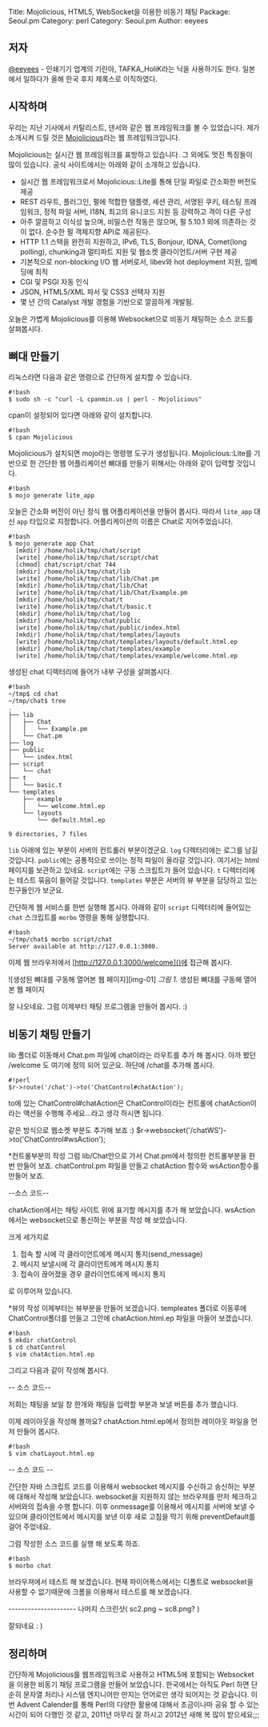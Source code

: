 Title:    Mojolicious, HTML5, WebSocket을 이용한 비동기 채팅
Package:  Seoul.pm
Category: perl
Category: Seoul.pm
Author:   eeyees



저자
----

[@eeyees][twitter-eeyees] -
인쇄기기 업계의 기린아, TAFKA_HoliK라는 닉을 사용하기도 한다. 일본에서 일하다가 올해 한국 후지 제록스로 이직하였다.



시작하며
---------

우리는 지난 기사에서 카탈리스트, 댄서와 같은 웹 프레임워크를 볼 수 있었습니다.
제가 소개시켜 드릴 것은 [Mojolicious][mojolicious]라는 웹 프레임워크입니다.

Mojolicious는 실시간 웹 프레임워크를 표방하고 있습니다.
그 외에도 멋진 특징들이 많이 있습니다. 공식 사이트에서는 아래와 같이 소개하고 있습니다.

- 실시간 웹 프레임워크로서 Mojolicious::Lite를 통해 단일 파일로 간소화한 버전도 제공
- REST 라우트, 플러그인, 펄에 적합한 탬플렛, 세션 관리, 서명된 쿠키, 테스팅 프레임워크, 정적 파일 서버, I18N, 최고의 유니코드 지원 등 강력하고 격이 다른 구성
- 아주 깔끔하고 이식성 높으며, 비밀스런 작동은 않으며, 펄 5.10.1 외에 의존하는 것이 없다. 순수한 펄 객체지향 API로 제공된다.
- HTTP 1.1 스택을 완전히 지원하고, IPv6, TLS, Bonjour, IDNA, Comet(long polling), chunking과 멀티파트 지원 및 웹소켓 클라이언트/서버 구현 제공
- 기본적으로 non-blocking I/O 웹 서버로서, libev와 hot deployment 지원, 임베딩에 최적
- CGI 및 PSGI 자동 인식
- JSON, HTML5/XML 파서 및 CSS3 선택자 지원
- 몇 년 간의 Catalyst 개발 경험을 기반으로 깔끔하게 개발됨.

오늘은 가볍게 Mojolicious를 이용해 Websocket으로 비동기 채팅하는 소스 코드를 살펴봅시다.



뼈대 만들기
-----------

리눅스라면 다음과 같은 명령으로 간단하게 설치할 수 있습니다.

    #!bash
    $ sudo sh -c "curl -L cpanmin.us | perl - Mojolicious"
    
cpan이 설정되어 있다면 아래와 같이 설치합니다.

    #!bash
    $ cpan Mojolicious

Mojolicious가 설치되면 mojo라는 명령행 도구가 생성됩니다.
Mojolicious::Lite를 기반으로 한 간단한 웹 어플리케이션 뼈대를 만들기 위해서는
아래와 같이 입력할 것입니다.

    #!bash
    $ mojo generate lite_app

오늘은 간소화 버전이 아닌 정식 웹 어플리케이션을 만들어 봅시다.
따라서 `lite_app` 대신 `app` 타입으로 지정합니다.
어플리케이션의 이름은 Chat로 지어주었습니다.

    #!bash
    $ mojo generate app Chat
      [mkdir] /home/holik/tmp/chat/script
      [write] /home/holik/tmp/chat/script/chat
      [chmod] chat/script/chat 744
      [mkdir] /home/holik/tmp/chat/lib
      [write] /home/holik/tmp/chat/lib/Chat.pm
      [mkdir] /home/holik/tmp/chat/lib/Chat
      [write] /home/holik/tmp/chat/lib/Chat/Example.pm
      [mkdir] /home/holik/tmp/chat/t
      [write] /home/holik/tmp/chat/t/basic.t
      [mkdir] /home/holik/tmp/chat/log
      [mkdir] /home/holik/tmp/chat/public
      [write] /home/holik/tmp/chat/public/index.html
      [mkdir] /home/holik/tmp/chat/templates/layouts
      [write] /home/holik/tmp/chat/templates/layouts/default.html.ep
      [mkdir] /home/holik/tmp/chat/templates/example
      [write] /home/holik/tmp/chat/templates/example/welcome.html.ep

생성된 chat 디렉터리에 들어가 내부 구성을 살펴봅시다.

    #!bash
    ~/tmp$ cd chat
    ~/tmp/chat$ tree
    .
    ├── lib
    │   ├── Chat
    │   │   └── Example.pm
    │   └── Chat.pm
    ├── log
    ├── public
    │   └── index.html
    ├── script
    │   └── chat
    ├── t
    │   └── basic.t
    └── templates
        ├── example
        │   └── welcome.html.ep
        └── layouts
            └── default.html.ep
    
    9 directories, 7 files

`lib` 아래에 있는 부분이 서버의 컨트롤러 부분이겠군요.
`log` 디렉터리에는 로그를 남길 것입니다.
`public`에는 공통적으로 쓰이는 정적 파일이 올라갈 것입니다. 여기서는 html 페이지를 보관하고 있네요.
`script`에는 구동 스크립트가 들어 있습니다.
`t` 디렉터리에는 테스트 묶음이 들어갈 것입니다.
`templates` 부분은 서버의 뷰 부분을 담당하고 있는 친구들인가 보군요.

간단하게 웹 서비스를 한번 실행해 봅시다.
아래와 같이 `script` 디렉터리에 들어있는 `chat` 스크립트를 `morbo` 명령을 통해 실행합니다.

    #!bash
    ~/tmp/chat$ morbo script/chat 
    Server available at http://127.0.0.1:3000.

이제 웹 브라우저에서 [http://127.0.0.1:3000/welcome]()에 접근해 봅시다.

![생성된 뼈대를 구동해 열어본 웹 페이지][img-01]
*그림 1.* 생성된 뼈대를 구동해 열어본 웹 페이지

잘 나오네요.
그럼 이제부터 채팅 프로그램을 만들어 봅시다. :)



비동기 채팅 만들기
-----------------

lib 폴더로 이동해서 Chat.pm 파일에 chat이라는 라우트를 추가 해 봅시다.
아까 봤던 /welcome 도 여기에 정의 되어 있군요.
하단에 /chat를 추가해 봅시다.

    #!perl
    $r->route('/chat')->to('ChatControl#chatAction');

to에 있는 ChatControl#chatAction은 ChatControl이라는 컨트롤에 chatAction이라는 액션을 수행해 주세요...라고 생각 하시면 됩니다.

같은 방식으로 웹소켓 부분도 추가해 보죠 :)
$r->websocket('/chatWS')->to('ChatControl#wsAction');

*컨트롤부분의 작성
그럼 lib/Chat안으로 가서 Chat.pm에서 정의한 컨트롤부분을 한번 만들어 보죠.
chatControl.pm 파일을 만들고 chatAction 함수와 wsAction함수를 만들어 보죠.

--소스 코드--

chatAction에서는 채팅 사이트 위에 표기할 메시지를 추가 해 보았습니다.
wsAction에서는 websocket으로 통신하는 부분을 작성 해 보았습니다.

크게 세가지로
1. 접속 할 시에 각 클라이언트에게 메시지 통지(send_message)
2. 메시지 보낼시에 각 클라이언트에게 메시지 통지
3. 접속이 끊어졌을 경우 클라이언트에게 메시지 통지

로 이루어져 있습니다.

*뷰의 작성
이제부터는 뷰부분을 만들어 보겠습니다.
templeates 폴더로 이동후에 ChatControl폴더를 만들고 그안에 chatAction.html.ep 파일을 마들어 보겠습니다.

    #!bash
    $ mkdir chatControl
    $ cd chatControl
    $ vim chatAction.html.ep

그리고 다음과 같이 작성해 봅시다.

-- 소스 코드--

저희는 채팅을 보일 창 한개와 채팅을 입력할 부분과 보낼 버튼를 추가 했습니다.

이제 레이아웃을 작성해 볼까요?
chatAction.html.ep에서 정의한 레이아웃 파일을 먼저 만들어 봅시다.

    #!bash
    $ vim chatLayout.html.ep

-- 소스 코드 --

간단한 자바 스크립트 코드를 이용해서 websocket 메시지를 수신하고 송신하는 부분에 대해서 작성해 보았습니다.
websocket을 지원하지 않는 브라우져를 만저 체크하고
서버와의 접속을 수행 합니다.
이후 onmessage를 이용해서 메시지를 서버에 보낼 수 있으며
클라이언트에서 메시지를 보낸 이후 새로 고침을 막기 위해 preventDefault를 걸어 주었네요.

그럼 작성한 소스 코드를 실행 해 보도록 하죠.

    #!bash
    $ morbo chat

브라우져에서 테스트 해 보겠습니다.
현재 파이어폭스에서는 디폴트로 websocket을 사용할 수 없기때문에 크롬을 이용해서 테스트를 해 보겠습니다.

--------------------- 나머지 스크린샷( sc2.png ~ sc8.png? )

잘되네요 : )



정리하며
--------

간단하게 Mojolicious를 웹프레임워크로 사용하고 HTML5에 포함되는 Websocket을 이용한 비동기 채팅 프로그램을 만들어 보았습니다.
한국에서는 아직도 Perl 하면 단순히 문자열 처리나 시스템 엔지니어만 만지는 언어로만 생각 되어지는 것 같습니다.
이번 Advent Calender를 통해 Perl의 다양한 활용에 대해서 조금이나마 공유 할 수 있는 시간이 되어 다행인 것 같고, 2011년 마무리 잘 하시고
2012년 새해 복 많이 받으세요;;;



[twitter-eeyees]: http://twitter.com/eeyees
[mojolicious]: http://mojolicio.us/

